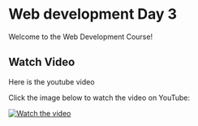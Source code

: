 # Web development Day 3

Welcome to the Web Development Course!

## Watch Video

Here is the youtube video

Click the image below to watch the video on YouTube:

[![Watch the video](https://img.youtube.com/vi/--Cr0PkGQjY/0.jpg)](https://youtu.be/--Cr0PkGQjY)
